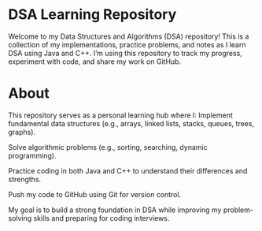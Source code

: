 # DSA Learning Repository

Welcome to my Data Structures and Algorithms (DSA) repository! This is a collection of my implementations, practice problems, and notes as I learn DSA using Java and C++. I’m using this repository to track my progress, experiment with code, and share my work on GitHub.

# About

This repository serves as a personal learning hub where I:
Implement fundamental data structures (e.g., arrays, linked lists, stacks, queues, trees, graphs).

Solve algorithmic problems (e.g., sorting, searching, dynamic programming).

Practice coding in both Java and C++ to understand their differences and strengths.

Push my code to GitHub using Git for version control.

My goal is to build a strong foundation in DSA while improving my problem-solving skills and preparing for coding interviews.

